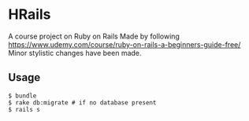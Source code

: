 # HRails

A course project on Ruby on Rails
Made by following https://www.udemy.com/course/ruby-on-rails-a-beginners-guide-free/
Minor stylistic changes have been made.

## Usage
```console
$ bundle
$ rake db:migrate # if no database present
$ rails s
```

